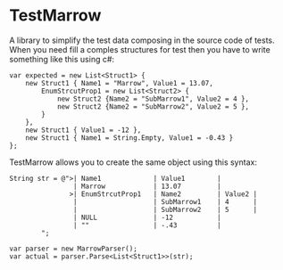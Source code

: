 # TestMarrow
A library to simplify the test data composing in the source code of tests. When you need fill a comples structures for test then you have to write something like this using c#:

    var expected = new List<Struct1> {
        new Struct1 { Name1 = "Marrow", Value1 = 13.07,
            EnumStrcutProp1 = new List<Struct2> {
                new Struct2 {Name2 = "SubMarrow1", Value2 = 4 },
                new Struct2 {Name2 = "SubMarrow2", Value2 = 5 },
            }
        },
        new Struct1 { Value1 = -12 },
        new Struct1 { Name1 = String.Empty, Value1 = -0.43 }
    };


TestMarrow allows you to create the same object using this syntax:

    String str = @">| Name1             | Value1        | 
                    | Marrow            | 13.07         |
                   >| EnumStrcutProp1   | Name2         | Value2 | 
                    |                   | SubMarrow1    | 4      |
                    |                   | SubMarrow2    | 5      |
                    | NULL              | -12           |
                    | ""                | -.43          |
            ";
    
    var parser = new MarrowParser();
    var actual = parser.Parse<List<Struct1>>(str);
